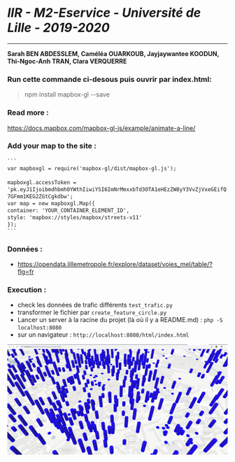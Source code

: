 
# *IIR - M2-Eservice - Université de Lille - 2019-2020*

---

**Sarah BEN ABDESSLEM, Caméléa OUARKOUB, Jayjaywantee KOODUN, Thi-Ngoc-Anh TRAN, Clara VERQUERRE**

### Run cette commande ci-desous puis ouvrir par index.html:

> npm install mapbox-gl --save

### Read more :
https://docs.mapbox.com/mapbox-gl-js/example/animate-a-line/


### Add your map to the site : 

    ```
    var mapboxgl = require('mapbox-gl/dist/mapbox-gl.js');
    
    mapboxgl.accessToken = 'pk.eyJ1Ijoibmdhbmh0YWthIiwiYSI6ImNrMmxxbTd3OTA1eHEzZW8yY3VvZjVxeGEifQ.8V-7GFmm1KEG2ZGtCgkdbw';
    var map = new mapboxgl.Map({
    container: 'YOUR_CONTAINER_ELEMENT_ID',
    style: 'mapbox://styles/mapbox/streets-v11'
    });
    ```

### Données :
- https://opendata.lillemetropole.fr/explore/dataset/voies_mel/table/?flg=fr

### Execution :
- check les données de trafic différents `test_trafic.py`
- transformer le fichier par `create_feature_circle.py`
- Lancer un server à la racine du projet (là où il y a README.md) : `php -S localhost:8080`
- sur un navigateur : `http://localhost:8080/html/index.html`



![Example](./example.png)